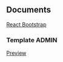 ## Documents
[React Bootstrap](https://react-bootstrap.github.io/)
### Template ADMIN
[Preview](https://coreui.io/demo/#main.html)
